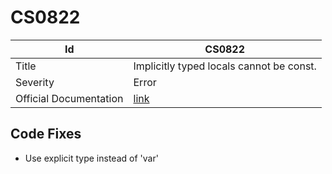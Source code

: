 # CS0822

| Id                     | CS0822                                                            |
| ---------------------- | ----------------------------------------------------------------- |
| Title                  | Implicitly typed locals cannot be const\.                         |
| Severity               | Error                                                             |
| Official Documentation | [link](http://docs.microsoft.com/en-us/dotnet/csharp/misc/cs0822) |

## Code Fixes

* Use explicit type instead of 'var'


